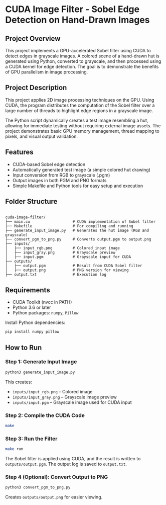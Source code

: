 # CUDA Image Filter - Sobel Edge Detection on Hand-Drawn Images

## Project Overview

This project implements a GPU-accelerated Sobel filter using CUDA to detect edges in grayscale images. A colored scene of a hand-drawn hut is generated using Python, converted to grayscale, and then processed using a CUDA kernel for edge detection. The goal is to demonstrate the benefits of GPU parallelism in image processing.

## Project Description

This project applies 2D image processing techniques on the GPU. Using CUDA, the program distributes the computation of the Sobel filter over a large number of threads to highlight edge regions in a grayscale image.

The Python script dynamically creates a test image resembling a hut, allowing for immediate testing without requiring external image assets. The project demonstrates basic GPU memory management, thread mapping to pixels, and visual output validation.

## Features

- CUDA-based Sobel edge detection
- Automatically generated test image (a simple colored hut drawing)
- Input conversion from RGB to grayscale (.pgm)
- Output images in both PGM and PNG formats
- Simple Makefile and Python tools for easy setup and execution

## Folder Structure

```

cuda-image-filter/
├── main.cu                   # CUDA implementation of Sobel filter
├── Makefile                  # For compiling and running
├── generate_input_image.py   # Generates the hut image (RGB and grayscale)
├── convert_pgm_to_png.py     # Converts output.pgm to output.png
├── inputs/
│   ├── input_rgb.png         # Colored input image
│   ├── input_gray.png        # Grayscale preview
│   ├── input.pgm             # Grayscale input for CUDA
├── outputs/
│   ├── output.pgm            # Result from CUDA Sobel filter
│   ├── output.png            # PNG version for viewing
├── output.txt                # Execution log

````

## Requirements

- CUDA Toolkit (nvcc in PATH)
- Python 3.6 or later
- Python packages: `numpy`, `Pillow`

Install Python dependencies:

```bash
pip install numpy pillow
````

## How to Run

### Step 1: Generate Input Image

```bash
python3 generate_input_image.py
```

This creates:

* `inputs/input_rgb.png` – Colored image
* `inputs/input_gray.png` – Grayscale image preview
* `inputs/input.pgm` – Grayscale image used for CUDA input

### Step 2: Compile the CUDA Code

```bash
make
```

### Step 3: Run the Filter

```bash
make run
```

The Sobel filter is applied using CUDA, and the result is written to `outputs/output.pgm`. The output log is saved to `output.txt`.

### Step 4 (Optional): Convert Output to PNG

```bash
python3 convert_pgm_to_png.py
```

Creates `outputs/output.png` for easier viewing.



